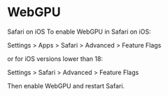 # WebGPU

Safari on iOS
To enable WebGPU in Safari on iOS:

Settings > Apps > Safari > Advanced > Feature Flags

or for iOS versions lower than 18:

Settings > Safari > Advanced > Feature Flags

Then enable WebGPU and restart Safari.